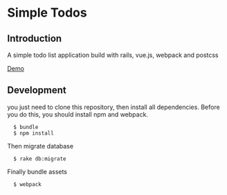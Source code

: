# Simple Todos

## Introduction

A simple todo list application build with rails, vue.js, webpack and postcss

[Demo](https://ghoulish-spirit-6368.herokuapp.com)

## Development

you just need to clone this repository, then install all dependencies.
Before you do this, you should install npm and webpack.

```shell
  $ bundle
  $ npm install
```
Then migrate database

```shell
  $ rake db:migrate
```
Finally bundle assets

```shell
  $ webpack
```
